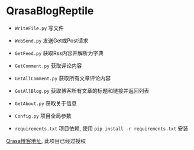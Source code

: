 # QrasaBlogReptile

- `WriteFile.py` 写文件
- `WebSend.py` 发送Get或Post请求
- `GetFeed.py` 获取Rss内容并解析为字典
- `GetComment.py` 获取评论内容
- `GetAllComment.py` 获取所有文章评论内容
- `GetAllBlog.py` 获取博客所有文章的标题和链接并返回列表
- `GetAbout.py` 获取关于信息
- `Config.py` 项目全局参数

- `requirements.txt` 项目依赖, 使用 `pip install -r requirements.txt` 安装

[Qrasa博客地址](https://blog.qrasa.cn/), 此项目已经过授权